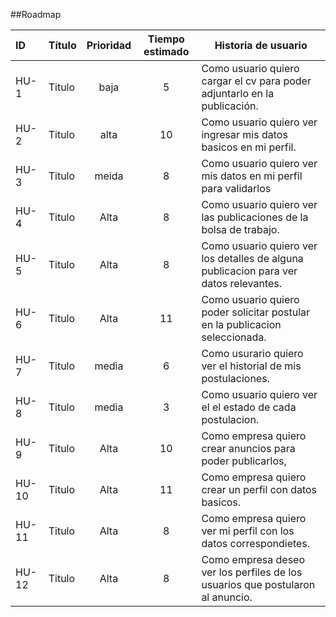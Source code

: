 
##Roadmap


| ID    | Título | Prioridad | Tiempo estimado | Historia de usuario                                                                   |
| :---- | ------ | :-------: | :-------------: | ------------------------------------------------------------------------------------- |
| HU-1  | Titulo |   baja    |        5        | Como usuario quiero cargar el cv para poder adjuntarlo en la publicación.             |
| HU-2  | Titulo |   alta    |       10        | Como usuario quiero ver ingresar mis datos basicos en mi perfil.                      |
| HU-3  | Titulo |   meida   |        8        | Como usuario quiero ver mis datos en mi perfil para validarlos                        |
| HU-4  | Titulo |   Alta    |        8        | Como usuario quiero ver las publicaciones de la bolsa de trabajo.                     |
| HU-5  | Titulo |   Alta    |        8        | Como usuario quiero ver los detalles de alguna publicacion para ver datos relevantes. |
| HU-6  | Titulo |   Alta    |       11        | Como usuario quiero poder solicitar postular en la publicacion seleccionada.          |
| HU-7  | Titulo |   media   |        6        | Como usurario quiero ver el historial de mis postulaciones.                           |
| HU-8  | Titulo |   media   |        3        | Como usuario quiero ver el el estado de cada postulacion.                             |
| HU-9  | Titulo |   Alta    |       10        | Como empresa quiero crear anuncios para poder publicarlos,                            |
| HU-10 | Titulo |   Alta    |       11        | Como empresa quiero crear un perfil con datos basicos.                                |
| HU-11 | Titulo |   Alta    |        8        | Como empresa quiero ver mi perfil con los datos correspondietes.                      |
| HU-12 | Titulo |   Alta    |        8        | Como empresa deseo ver los perfiles de los usuarios que postularon al anuncio.        |



